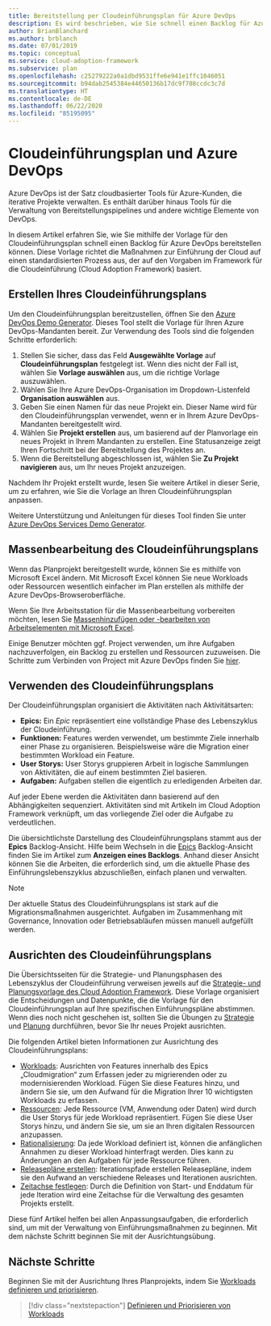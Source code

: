 ```yaml
---
title: Bereitstellung per Cloudeinführungsplan für Azure DevOps
description: Es wird beschrieben, wie Sie schnell einen Backlog für Azure DevOps bereitstellen können, indem Sie eine Vorlage für den Cloudeinführungsplan verwenden, mit der Maßnahmen zur Einführung der Cloud auf einen standardisierten Prozess ausgerichtet werden.
author: BrianBlanchard
ms.author: brblanch
ms.date: 07/01/2019
ms.topic: conceptual
ms.service: cloud-adoption-framework
ms.subservice: plan
ms.openlocfilehash: c25279222a0a1dbd9531ffe6e941e1ffc1046051
ms.sourcegitcommit: b94dab2545384e44650136b17dc9f708ccdc3c7d
ms.translationtype: HT
ms.contentlocale: de-DE
ms.lasthandoff: 06/22/2020
ms.locfileid: "85195095"
---
```

# <a name="cloud-adoption-plan-and-azure-devops"></a>Cloudeinführungsplan und Azure DevOps

Azure DevOps ist der Satz cloudbasierter Tools für Azure-Kunden, die iterative Projekte verwalten. Es enthält darüber hinaus Tools für die Verwaltung von Bereitstellungspipelines und andere wichtige Elemente von DevOps.

In diesem Artikel erfahren Sie, wie Sie mithilfe der Vorlage für den Cloudeinführungsplan schnell einen Backlog für Azure DevOps bereitstellen können. Diese Vorlage richtet die Maßnahmen zur Einführung der Cloud auf einen standardisierten Prozess aus, der auf den Vorgaben im Framework für die Cloudeinführung (Cloud Adoption Framework) basiert.

## <a name="create-your-cloud-adoption-plan"></a>Erstellen Ihres Cloudeinführungsplans

Um den Cloudeinführungsplan bereitzustellen, öffnen Sie den [Azure DevOps Demo Generator](https://aka.ms/adopt/plan/generator). Dieses Tool stellt die Vorlage für Ihren Azure DevOps-Mandanten bereit. Zur Verwendung des Tools sind die folgenden Schritte erforderlich:

1. Stellen Sie sicher, dass das Feld **Ausgewählte Vorlage** auf **Cloudeinführungsplan** festgelegt ist. Wenn dies nicht der Fall ist, wählen Sie **Vorlage auswählen** aus, um die richtige Vorlage auszuwählen.
2. Wählen Sie Ihre Azure DevOps-Organisation im Dropdown-Listenfeld **Organisation auswählen** aus.
3. Geben Sie einen Namen für das neue Projekt ein. Dieser Name wird für den Cloudeinführungsplan verwendet, wenn er in Ihrem Azure DevOps-Mandanten bereitgestellt wird.
4. Wählen Sie **Projekt erstellen** aus, um basierend auf der Planvorlage ein neues Projekt in Ihrem Mandanten zu erstellen. Eine Statusanzeige zeigt Ihren Fortschritt bei der Bereitstellung des Projektes an.
5. Wenn die Bereitstellung abgeschlossen ist, wählen Sie **Zu Projekt navigieren** aus, um Ihr neues Projekt anzuzeigen.

Nachdem Ihr Projekt erstellt wurde, lesen Sie weitere Artikel in dieser Serie, um zu erfahren, wie Sie die Vorlage an Ihren Cloudeinführungsplan anpassen.

Weitere Unterstützung und Anleitungen für dieses Tool finden Sie unter [Azure DevOps Services Demo Generator](https://docs.microsoft.com/azure/devops/demo-gen).

## <a name="bulk-edit-the-cloud-adoption-plan"></a>Massenbearbeitung des Cloudeinführungsplans

Wenn das Planprojekt bereitgestellt wurde, können Sie es mithilfe von Microsoft Excel ändern. Mit Microsoft Excel können Sie neue Workloads oder Ressourcen wesentlich einfacher im Plan erstellen als mithilfe der Azure DevOps-Browseroberfläche.

Wenn Sie Ihre Arbeitsstation für die Massenbearbeitung vorbereiten möchten, lesen Sie [Massenhinzufügen oder -bearbeiten von Arbeitselementen mit Microsoft Excel](https://docs.microsoft.com/azure/devops/boards/backlogs/office/bulk-add-modify-work-items-excel?view=azure-devops).

Einige Benutzer möchten ggf. Project verwenden, um ihre Aufgaben nachzuverfolgen, ein Backlog zu erstellen und Ressourcen zuzuweisen. Die Schritte zum Verbinden von Project mit Azure DevOps finden Sie [hier](https://docs.microsoft.com/azure/devops/boards/backlogs/office/create-your-backlog-tasks-using-project?view=tfs-2018).

## <a name="use-the-cloud-adoption-plan"></a>Verwenden des Cloudeinführungsplans

Der Cloudeinführungsplan organisiert die Aktivitäten nach Aktivitätsarten:

- **Epics:** Ein _Epic_ repräsentiert eine vollständige Phase des Lebenszyklus der Cloudeinführung.
- **Funktionen:** Features werden verwendet, um bestimmte Ziele innerhalb einer Phase zu organisieren. Beispielsweise wäre die Migration einer bestimmten Workload ein Feature.
- **User Storys:** User Storys gruppieren Arbeit in logische Sammlungen von Aktivitäten, die auf einem bestimmten Ziel basieren.
- **Aufgaben:** Aufgaben stellen die eigentlich zu erledigenden Arbeiten dar.

Auf jeder Ebene werden die Aktivitäten dann basierend auf den Abhängigkeiten sequenziert. Aktivitäten sind mit Artikeln im Cloud Adoption Framework verknüpft, um das vorliegende Ziel oder die Aufgabe zu verdeutlichen.

Die übersichtlichste Darstellung des Cloudeinführungsplans stammt aus der **Epics** Backlog-Ansicht. Hilfe beim Wechseln in die [Epics](https://docs.microsoft.com/azure/devops/boards/backlogs/define-features-epics?view=azure-devops#view-a-backlog-or-portfolio-backlog) Backlog-Ansicht finden Sie im Artikel zum **Anzeigen eines Backlogs**. Anhand dieser Ansicht können Sie die Arbeiten, die erforderlich sind, um die aktuelle Phase des Einführungslebenszyklus abzuschließen, einfach planen und verwalten.

> [!NOTE]
> Der aktuelle Status des Cloudeinführungsplans ist stark auf die Migrationsmaßnahmen ausgerichtet. Aufgaben im Zusammenhang mit Governance, Innovation oder Betriebsabläufen müssen manuell aufgefüllt werden.

## <a name="align-the-cloud-adoption-plan"></a>Ausrichten des Cloudeinführungsplans

Die Übersichtsseiten für die Strategie- und Planungsphasen des Lebenszyklus der Cloudeinführung verweisen jeweils auf die [Strategie- und Planungsvorlage des Cloud Adoption Framework](https://archcenter.blob.core.windows.net/cdn/fusion/readiness/Microsoft-Cloud-Adoption-Framework-Strategy-and-Plan-Template.docx). Diese Vorlage organisiert die Entscheidungen und Datenpunkte, die die Vorlage für den Cloudeinführungsplan auf Ihre spezifischen Einführungspläne abstimmen. Wenn dies noch nicht geschehen ist, sollten Sie die Übungen zu [Strategie](../strategy/index.md) und [Planung](../plan/index.md) durchführen, bevor Sie Ihr neues Projekt ausrichten.

Die folgenden Artikel bieten Informationen zur Ausrichtung des Cloudeinführungsplans:

- [Workloads](./workloads.md): Ausrichten von Features innerhalb des Epics „Cloudmigration“ zum Erfassen jeder zu migrierenden oder zu modernisierenden Workload. Fügen Sie diese Features hinzu, und ändern Sie sie, um den Aufwand für die Migration Ihrer 10 wichtigsten Workloads zu erfassen.
- [Ressourcen](./assets.md): Jede Ressource (VM, Anwendung oder Daten) wird durch die User Storys für jede Workload repräsentiert. Fügen Sie diese User Storys hinzu, und ändern Sie sie, um sie an Ihren digitalen Ressourcen anzupassen.
- [Rationalisierung](./review-rationalization.md): Da jede Workload definiert ist, können die anfänglichen Annahmen zu dieser Workload hinterfragt werden. Dies kann zu Änderungen an den Aufgaben für jede Ressource führen.
- [Releasepläne erstellen](./iteration-paths.md): Iterationspfade erstellen Releasepläne, indem sie den Aufwand an verschiedene Releases und Iterationen ausrichten.
- [Zeitachse festlegen](./timelines.md): Durch die Definition von Start- und Enddatum für jede Iteration wird eine Zeitachse für die Verwaltung des gesamten Projekts erstellt.

Diese fünf Artikel helfen bei allen Anpassungsaufgaben, die erforderlich sind, um mit der Verwaltung von Einführungsmaßnahmen zu beginnen. Mit dem nächste Schritt beginnen Sie mit der Ausrichtungsübung.

## <a name="next-steps"></a>Nächste Schritte

Beginnen Sie mit der Ausrichtung Ihres Planprojekts, indem Sie [Workloads definieren und priorisieren](./workloads.md).

> [!div class="nextstepaction"]
> [Definieren und Priorisieren von Workloads](./workloads.md)
